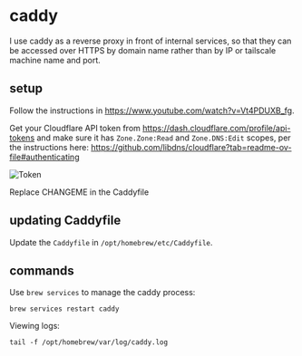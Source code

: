 # caddy

I use caddy as a reverse proxy in front of internal services, so that they can be accessed over HTTPS by domain name rather than by IP or tailscale machine name and port.

## setup

Follow the instructions in https://www.youtube.com/watch?v=Vt4PDUXB_fg.

Get your Cloudflare API token from https://dash.cloudflare.com/profile/api-tokens
and make sure it has `Zone.Zone:Read` and `Zone.DNS:Edit` scopes, per the instructions here: https://github.com/libdns/cloudflare?tab=readme-ov-file#authenticating

![Token](https://github.com/user-attachments/assets/83911a7c-dfe9-49bc-a02e-cdf4440dbf74)

Replace CHANGEME in the Caddyfile

## updating Caddyfile

Update the `Caddyfile` in `/opt/homebrew/etc/Caddyfile`.

## commands

Use `brew services` to manage the caddy process:

```
brew services restart caddy
```

Viewing logs:

```
tail -f /opt/homebrew/var/log/caddy.log
```
